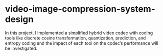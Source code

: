 # video-image-compression-system-design
In this project, I implemented a simplified hybrid video codec with coding tools like discrete cosine transformation, quantization, prediction, and entropy coding and the impact of each tool on the codec’s performance will be investigated.
